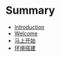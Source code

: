 # Summary

* [Introduction](README.md)
* [Welcome](welcome.md)
* [马上开始](getting-start.md)
* [环境搭建](getting-started-setup.md)

